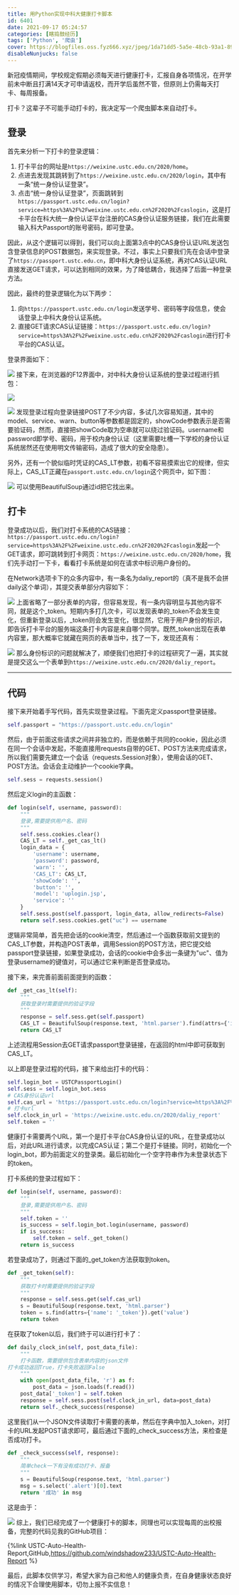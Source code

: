 ```yaml
---
title: 用Python实现中科大健康打卡脚本
id: 6401
date: 2021-09-17 05:24:57
categories: [瞎捣鼓经历]
tags: ['Python', '爬虫']
cover: https://blogfiles.oss.fyz666.xyz/jpeg/1da71dd5-5a5e-48cb-93a1-899db58f7301.jpeg
disableNunjucks: false
---
```


新冠疫情期间，学校规定假期必须每天进行健康打卡，汇报自身各项情况，在开学前未中断且打满14天才可申请返校，而开学后虽然不管，但原则上仍需每天打卡、每周报备。

打卡？这辈子不可能手动打卡的，我决定写一个爬虫脚本来自动打卡。


## 登录


首先来分析一下打卡的登录逻辑：


1. 打卡平台的网址是`https://weixine.ustc.edu.cn/2020/home`。
2. 点进去发现其跳转到了`https://weixine.ustc.edu.cn/2020/login`，其中有一条“统一身份认证登录”。
3. 点击“统一身份认证登录”，页面跳转到`https://passport.ustc.edu.cn/login?service=https%3A%2F%2Fweixine.ustc.edu.cn%2F2020%2Fcaslogin`，这是打卡平台在科大统一身份认证平台注册的CAS身份认证服务链接，我们在此需要输入科大Passport的账号密码，即可登录。

因此，从这个逻辑可以得到，我们可以向上面第3点中的CAS身份认证URL发送包含登录信息的POST数据包，来实现登录。不过，事实上只要我们先在会话中登录了`https://passport.ustc.edu.cn`，即中科大身份认证系统，再对CAS认证URL直接发送GET请求，可以达到相同的效果，为了降低耦合，我选择了后面一种登录方法。


因此，最终的登录逻辑化为以下两步：


1. 向`https://passport.ustc.edu.cn/login`发送学号、密码等字段信息，使会话登录上中科大身份认证系统。
2. 直接GET请求CAS认证链接：`https://passport.ustc.edu.cn/login?service=https%3A%2F%2Fweixine.ustc.edu.cn%2F2020%2Fcaslogin`进行打卡平台的CAS认证。

登录界面如下：

![](https://blogfiles.oss.fyz666.xyz/png/9db85367-a5f2-464d-b98c-492ffa37d3c1.png)
接下来，在浏览器的F12界面中，对中科大身份认证系统的登录过程进行抓包：

![](https://blogfiles.oss.fyz666.xyz/png/8e660839-01d9-4ba2-ae44-8303deeb0095.png)

![](https://blogfiles.oss.fyz666.xyz/png/ebcba4f3-d95d-4e1e-8e3f-57850f3ff5bc.png)
发现登录过程向登录链接POST了不少内容，多试几次容易知道，其中的model、service、warn、button等参数都是固定的，showCode参数表示是否需要验证码，然而，直接把showCode取为空串就可以绕过验证码。username和password即学号、密码，用于校内身份认证（这里需要吐槽一下学校的身份认证系统居然还在使用明文传输密码，造成了很大的安全隐患）。


另外，还有一个貌似临时凭证的CAS_LT参数，初看不容易摸索出它的规律，但实际上，CAS_LT正藏在`passport.ustc.edu.cn/login`这个网页中，如下图：

![](https://blogfiles.oss.fyz666.xyz/png/8930e528-7d8f-4da6-8f5a-ce8f1685488c.png)
可以使用BeautifulSoup通过id把它找出来。


## 打卡


登录成功以后，我们对打卡系统的CAS链接：`https://passport.ustc.edu.cn/login?service=https%3A%2F%2Fweixine.ustc.edu.cn%2F2020%2Fcaslogin`发起一个GET请求，即可跳转到打卡网页：`https://weixine.ustc.edu.cn/2020/home`，我们先手动打一下卡，看看打卡系统是如何在请求中标识用户身份的。


在Network选项卡下的众多内容中，有一条名为daliy_report的（真不是我不会拼daily这个单词），其提交表单部分内容如下：

![](https://blogfiles.oss.fyz666.xyz/png/21357c20-1ba8-47d3-aa1d-9e52d3f5a8f7.png)
上面省略了一部分表单的内容，但容易发现，有一条内容明显与其他内容不同，就是这个_token。短期内多打几次卡，可以发现表单的_token不会发生变化，但重新登录以后，_token则会发生变化，很显然，它用于用户身份的标识，即告诉打卡平台的服务端这条打卡内容是来自哪个同学。既然_token出现在表单内容里，那大概率它就藏在网页的表单当中，找了一下，发现还真有：

![](https://blogfiles.oss.fyz666.xyz/png/82c3df5e-2df9-4cb4-9098-ba1a3ee9e440.png)
那么身份标识的问题就解决了，顺便我们也把打卡的过程研究了一遍，其实就是提交这么一个表单到`https://weixine.ustc.edu.cn/2020/daliy_report`。


---

## 代码


接下来开始着手写代码，首先实现登录过程。下面先定义passport登录链接。

```python
self.passport = "https://passport.ustc.edu.cn/login"
```

然后，由于前面这些请求之间并非独立的，而是依赖于共同的cookie，因此必须在同一个会话中发起，不能直接用requests自带的GET、POST方法来完成请求，所以我们需要先建立一个会话（requests.Session对象），使用会话的GET、POST方法。会话会主动维护一个cookie字典。

```python
self.sess = requests.session()
```

然后定义login的主函数：

```python
def login(self, username, password):
    """
    登录,需要提供用户名、密码
    """
    self.sess.cookies.clear()
    CAS_LT = self._get_cas_lt()
    login_data = {
        'username': username,
        'password': password,
        'warn': '',
        'CAS_LT': CAS_LT,
        'showCode': '',
        'button': '',
        'model': 'uplogin.jsp',
        'service': ''
    }
    self.sess.post(self.passport, login_data, allow_redirects=False)
    return self.sess.cookies.get("uc") == username
```

逻辑非常简单，首先把会话的cookie清空，然后通过一个函数获取前文提到的CAS_LT参数，并构造POST表单，调用Session的POST方法，把它提交给passport登录链接，如果登录成功，会话的cookie中会多出一条键为"uc"、值为登录username的键值对，可以通过它来判断是否登录成功。


接下来，来完善前面前面提到的函数：

```python
def _get_cas_lt(self):
    """
    获取登录时需要提供的验证字段
    """
    response = self.sess.get(self.passport)
    CAS_LT = BeautifulSoup(response.text, 'html.parser').find(attrs={'id': 'CAS_LT'}).get('value')
    return CAS_LT
```

上述流程用Session去GET请求passport登录链接，在返回的html中即可获取到CAS_LT。


以上即是登录过程的代码，接下来给出打卡的代码：

```python
self.login_bot = USTCPassportLogin()
self.sess = self.login_bot.sess
# CAS身份认证url
self.cas_url = 'https://passport.ustc.edu.cn/login?service=https%3A%2F%2Fweixine.ustc.edu.cn%2F2020%2Fcaslogin'
# 打卡url
self.clock_in_url = 'https://weixine.ustc.edu.cn/2020/daliy_report'
self.token = ''
```

健康打卡需要两个URL，第一个是打卡平台CAS身份认证的URL，在登录成功以后，对此URL进行请求，以完成CAS认证；第二个是打卡链接。同时，初始化一个login_bot，即为前面定义的登录类。最后初始化一个空字符串作为未登录状态下的token。


打卡系统的登录过程如下：

```python
def login(self, username, password):
    """
    登录,需要提供用户名、密码
    """
    self.token = ''
    is_success = self.login_bot.login(username, password)
    if is_success:
        self.token = self._get_token()
    return is_success
```

若登录成功了，则通过下面的_get_token方法获取到token。

```python
def _get_token(self):
    """
    获取打卡时需要提供的验证字段
    """
    response = self.sess.get(self.cas_url)
    s = BeautifulSoup(response.text, 'html.parser')
    token = s.find(attrs={'name': '_token'}).get('value')
    return token
```

在获取了token以后，我们终于可以进行打卡了：

```python
def daily_clock_in(self, post_data_file):
    """
    打卡函数，需要提供包含表单内容的json文件
打卡成功返回True，打卡失败返回False
    """
    with open(post_data_file, 'r') as f:
        post_data = json.loads(f.read())
    post_data['_token'] = self.token
    response = self.sess.post(self.clock_in_url, data=post_data)
    return self._check_success(response)
```

这里我们从一个JSON文件读取打卡需要的表单，然后在字典中加入_token，对打卡的URL发起POST请求即可，最后通过下面的_check_success方法，来检查是否成功打卡。

```python
def _check_success(self, response):
    """
    简单check一下有没有成功打卡、报备
    """
    s = BeautifulSoup(response.text, 'html.parser')
    msg = s.select('.alert')[0].text
    return '成功' in msg
```

这是由于：

![](https://blogfiles.oss.fyz666.xyz/png/bbcb6177-6676-46b0-987c-d33b77055361.png)
综上，我们已经完成了一个健康打卡的脚本，同理也可以实现每周的出校报备，完整的代码见我的GitHub项目：

{%link USTC-Auto-Health-Report,GitHub,https://github.com/windshadow233/USTC-Auto-Health-Report %}


最后，此脚本仅供学习，希望大家为自己和他人的健康负责，在自身健康状态良好的情况下合理使用脚本，切勿上报不实信息！
